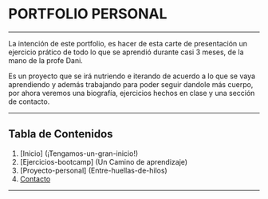 # PORTFOLIO PERSONAL
***
La intención de este portfolio, es hacer de esta carte de presentación un ejercicio prático de todo
lo que se aprendió durante casi 3 meses, de la mano de la profe Dani.

Es un proyecto que se irá nutriendo e iterando
de acuerdo a lo que se vaya aprendiendo y además
trabajando para poder seguir dandole más cuerpo,
por ahora veremos una biografía, ejercicios hechos en clase y una sección de contacto.

***

## Tabla de Contenidos
1.  [Inicio] (¡Tengamos-un-gran-inicio!)
2.  [Ejercicios-bootcamp] (Un Camino de aprendizaje)
3.  [Proyecto-personal] (Entre-huellas-de-hilos)
4.  [Contacto](¡Hablemos!)

***


